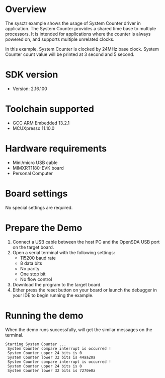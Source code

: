 Overview
========

The sysctr example shows the usage of System Counter driver in application. The System Counter provides
a shared time base to multiple processors. It is intended for applications where the counter is always
powered on, and supports multiple unrelated clocks.

In this example, System Counter is clocked by 24MHz base clock. System Counter count value will be printed
at 3 second and 5 second.


SDK version
===========
- Version: 2.16.100

Toolchain supported
===================
- GCC ARM Embedded  13.2.1
- MCUXpresso  11.10.0

Hardware requirements
=====================
- Mini/micro USB cable
- MIMXRT1180-EVK board
- Personal Computer

Board settings
==============
No special settings are required.

Prepare the Demo
================
1.  Connect a USB cable between the host PC and the OpenSDA USB port on the target board.
2.  Open a serial terminal with the following settings:
    - 115200 baud rate
    - 8 data bits
    - No parity
    - One stop bit
    - No flow control
4.  Download the program to the target board.
5.  Either press the reset button on your board or launch the debugger in your IDE to begin running the example.

Running the demo
================
When the demo runs successfully, will get the similar messages on the terminal.

~~~~~~~~~~~~~~~~~~~~~~
Starting System Counter ...
 System Counter compare interrupt is occurred !
 System Counter upper 24 bits is 0
 System Counter lower 32 bits is 44aa20a
 System Counter compare interrupt is occurred !
 System Counter upper 24 bits is 0
 System Counter lower 32 bits is 7270e0a
~~~~~~~~~~~~~~~~~~~~~~
